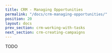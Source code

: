 ```yaml
---
title: CRM - Managing Opportunities
permalink: "/docs/crm-managing-opportunities/"
position: 20
layout: docs
prev_section: crm-working-with-tasks
next_section: crm-creating-campaigns
---
```


TODO
